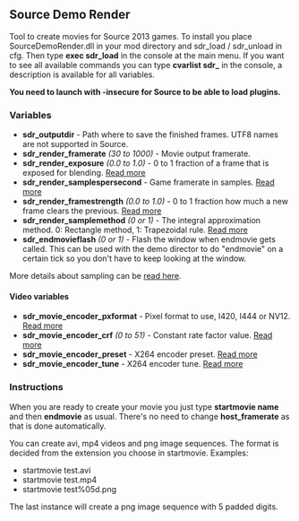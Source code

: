 ## Source Demo Render

Tool to create movies for Source 2013 games. To install you place SourceDemoRender.dll in your mod directory and sdr_load / sdr_unload in cfg. Then type **exec sdr_load** in the console at the main menu. If you want to see all available commands you can type **cvarlist sdr_** in the console, a description is available for all variables.

**You need to launch with -insecure for Source to be able to load plugins.**

### Variables

- **sdr_outputdir** - Path where to save the finished frames. UTF8 names are not supported in Source.
- **sdr_render_framerate** *(30 to 1000)* - Movie output framerate.
- **sdr_render_exposure** *(0.0 to 1.0)* - 0 to 1 fraction of a frame that is exposed for blending. [Read more](https://github.com/ripieces/advancedfx/wiki/GoldSrc%3Amirv_sample_exposure)
- **sdr_render_samplespersecond** - Game framerate in samples. [Read more](https://github.com/ripieces/advancedfx/wiki/GoldSrc%3Amirv_sample_sps)
- **sdr_render_framestrength** *(0.0 to 1.0)* - 0 to 1 fraction how much a new frame clears the previous. [Read more](https://github.com/ripieces/advancedfx/wiki/GoldSrc%3A__mirv_sample_frame_strength)
- **sdr_render_samplemethod** *(0 or 1)* - The integral approximation method. 0: Rectangle method, 1: Trapezoidal rule. [Read more](https://github.com/ripieces/advancedfx/wiki/GoldSrc%3A__mirv_sample_smethod)
- **sdr_endmovieflash** *(0 or 1)* - Flash the window when endmovie gets called. This can be used with the demo director to do "endmovie" on a certain tick so you don't have to keep looking at the window.

More details about sampling can be [read here](https://github.com/ripieces/advancedfx/wiki/GoldSrc%3ASampling-System).

#### Video variables
- **sdr_movie_encoder_pxformat** - Pixel format to use, I420, I444 or NV12. [Read more](https://wiki.videolan.org/YUV/)
- **sdr_movie_encoder_crf** *(0 to 51)* - Constant rate factor value. [Read more](https://trac.ffmpeg.org/wiki/Encode/H.264)
- **sdr_movie_encoder_preset** - X264 encoder preset. [Read more](https://trac.ffmpeg.org/wiki/Encode/H.264)
- **sdr_movie_encoder_tune** - X264 encoder tune. [Read more](https://trac.ffmpeg.org/wiki/Encode/H.264)

### Instructions
When you are ready to create your movie you just type **startmovie name** and then **endmovie** as usual. There's no need to change **host_framerate** as that is done automatically.

You can create avi, mp4 videos and png image sequences. The format is decided from the extension you choose in startmovie. Examples:

- startmovie test.avi
- startmovie test.mp4
- startmovie test%05d.png

The last instance will create a png image sequence with 5 padded digits.
